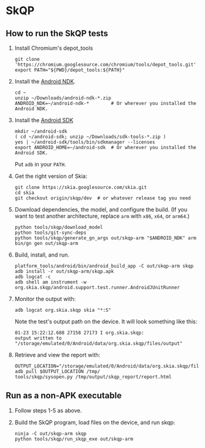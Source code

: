 
SkQP
====

How to run the SkQP tests
-------------------------

1.  Install Chromium's depot\_tools

        git clone 'https://chromium.googlesource.com/chromium/tools/depot_tools.git'
        export PATH="${PWD}/depot_tools:${PATH}"

2.  Install the [Android NDK](https://developer.android.com/ndk/downloads/).

        cd ~
        unzip ~/Downloads/android-ndk-*.zip
        ANDROID_NDK=~/android-ndk-*        # Or wherever you installed the Android NDK.

3.  Install the [Android SDK](https://developer.android.com/studio/#command-tools)

        mkdir ~/android-sdk
        ( cd ~/android-sdk; unzip ~/Downloads/sdk-tools-*.zip )
        yes | ~/android-sdk/tools/bin/sdkmanager --licenses
        export ANDROID_HOME=~/android-sdk  # Or wherever you installed the Android SDK.

    Put `adb` in your `PATH`.

4.  Get the right version of Skia:

        git clone https://skia.googlesource.com/skia.git
        cd skia
        git checkout origin/skqp/dev  # or whatever release tag you need

5.  Download dependencies, the model, and configure the build.  (If you want to
    test another architecture, replace `arm` with `x86`, `x64`, or `arm64`.)

        python tools/skqp/download_model
        python tools/git-sync-deps
        python tools/skqp/generate_gn_args out/skqp-arm "$ANDROID_NDK" arm
        bin/gn gen out/skqp-arm

6.  Build, install, and run.

        platform_tools/android/bin/android_build_app -C out/skqp-arm skqp
        adb install -r out/skqp-arm/skqp.apk
        adb logcat -c
        adb shell am instrument -w org.skia.skqp/android.support.test.runner.AndroidJUnitRunner

7.  Monitor the output with:

        adb logcat org.skia.skqp skia "*:S"

    Note the test's output path on the device.  It will look something like this:

        01-23 15:22:12.688 27158 27173 I org.skia.skqp:
        output written to "/storage/emulated/0/Android/data/org.skia.skqp/files/output"

8.  Retrieve and view the report with:

        OUTPUT_LOCATION="/storage/emulated/0/Android/data/org.skia.skqp/files/output"
        adb pull $OUTPUT_LOCATION /tmp/
        tools/skqp/sysopen.py /tmp/output/skqp_report/report.html

Run as a non-APK executable
---------------------------

1.  Follow steps 1-5 as above.

2.  Build the SkQP program, load files on the device, and run skqp:

        ninja -C out/skqp-arm skqp
        python tools/skqp/run_skqp_exe out/skqp-arm

